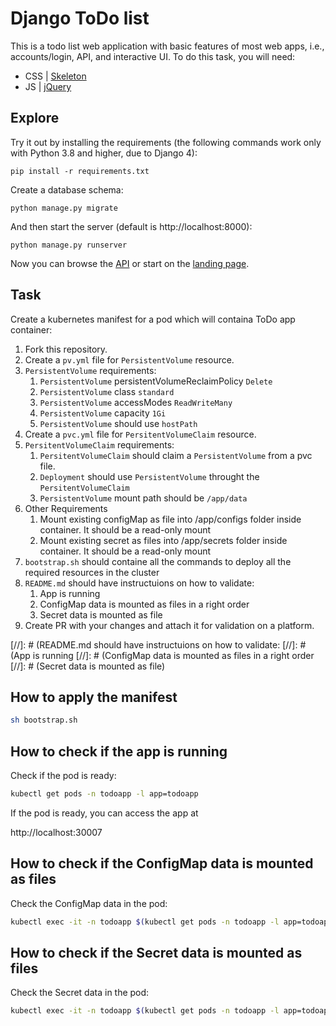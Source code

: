 # Django ToDo list

This is a todo list web application with basic features of most web apps, i.e., accounts/login, API, and interactive UI. To do this task, you will need:

- CSS | [Skeleton](http://getskeleton.com/)
- JS  | [jQuery](https://jquery.com/)

## Explore

Try it out by installing the requirements (the following commands work only with Python 3.8 and higher, due to Django 4):

```
pip install -r requirements.txt
```

Create a database schema:

```
python manage.py migrate
```

And then start the server (default is http://localhost:8000):

```
python manage.py runserver
```

Now you can browse the [API](http://localhost:8000/api/) or start on the [landing page](http://localhost:8000/).

## Task

Create a kubernetes manifest for a pod which will containa ToDo app container:

1. Fork this repository.
2. Create a `pv.yml` file for `PersistentVolume` resource.
3. `PersistentVolume` requirements:
    1. `PersistentVolume` persistentVolumeReclaimPolicy `Delete`
    2. `PersistentVolume` class `standard`
    3. `PersistentVolume` accessModes `ReadWriteMany`
    4. `PersistentVolume` capacity `1Gi`
    5. `PersistentVolume` should use `hostPath`
1. Create a `pvc.yml` file for `PersitentVolumeClaim` resource.
1. `PersitentVolumeClaim` requirements:
    1. `PersitentVolumeClaim` should claim a `PersistentVolume` from a pvc file.
    2. `Deployment` should use `PersistentVolume` throught the `PersitentVolumeClaim`
    3. `PersistentVolume` mount path should be `/app/data`
1. Other Requirements
    1. Mount existing configMap as file into /app/configs folder inside container. It should be a read-only mount
    2. Mount existing secret as files into /app/secrets folder inside container. It should be a read-only mount
1. `bootstrap.sh` should containe all the commands to deploy all the required resources in the cluster
1. `README.md` should have instructuions on how to validate:
    1. App is running
    1. ConfigMap data is mounted as files in a right order
    1. Secret data is mounted as file
1. Create PR with your changes and attach it for validation on a platform.

[//]: # (README.md should have instructuions on how to validate:
[//]: # (App is running
[//]: # (ConfigMap data is mounted as files in a right order
[//]: # (Secret data is mounted as file)

## How to apply the manifest

```bash
sh bootstrap.sh
```

## How to check if the app is running

Check if the pod is ready:

```bash
kubectl get pods -n todoapp -l app=todoapp 
```

If the pod is ready, you can access the app at

http://localhost:30007

## How to check if the ConfigMap data is mounted as files

Check the ConfigMap data in the pod:

```bash
kubectl exec -it -n todoapp $(kubectl get pods -n todoapp -l app=todoapp -o jsonpath='{.items[0].metadata.name}') -- ls -l /app/configs
```

## How to check if the Secret data is mounted as files

Check the Secret data in the pod:

```bash
kubectl exec -it -n todoapp $(kubectl get pods -n todoapp -l app=todoapp -o jsonpath='{.items[0].metadata.name}') -- ls -l /app/secrets
```